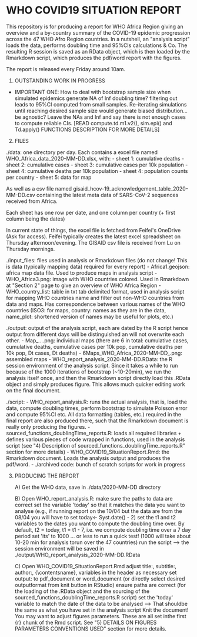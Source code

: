 # WHO COVID19 SITUATION REPORT

This repository is for producing a report for WHO Africa Region giving an overview and a by-country summary of the COVID-19 epidemic progression across the 47 WHO Afro Region countries.
In a nutshell, an "analysis script" loads the data, performs doubling time and 95%CIs calculations & Co. The resulting R session is saved as an RData object, which is then loaded by the Rmarkdown script, which produces the pdf/word report with the figures.

The report is released every Friday around 10am.


1) OUTSTANDING WORK IN PROGRESS

- IMPORTANT ONE: How to deal with bootstrap sample size when simulated epidemics generate NA of Inf doubling time? filtering out leads to 95%CI computed from small samples. Re-iterating simulations until reaching desired sample size would generate biased distribution... be agnostic? Leave the NAs and Inf and say there is not enough cases to compute reliable CIs. [READ compute.td.m1.v2(), sim.epi() and Td.apply() FUNCTIONS DESCRIPTION FOR MORE DETAILS]


2) FILES

./data: one directory per day. Each contains a excel file named WHO_Africa_data_2020-MM-DD.xlsx, with:
	- sheet 1: cumulative deaths
	- sheet 2: cumulative cases
	- sheet 3: cumulative cases per 10k population
	- sheet 4: cumulative deaths per 10k population
	- sheet 4: population counts per country
	- sheet 5: data for map

As well as a csv file named gisaid_hcov-19_acknowledgement_table_2020-MM-DD.csv containing the latest meta data of SARS-CoV-2 sequences received from Africa.

Each sheet has one row per date, and one column per country (+ first column being the dates)

In current state of things, the excel file is fetched from Feifei's OneDrive (Ask for access). Feifei typically creates the latest excel spreadsheet on Thursday afternoon/evening. The GISAID csv file is received from Lu on Thursday mornings. 


./input_files: files used in analysis or Rmarkdown files (do not change! This is data (typically mapping data) required for every report)
	- Africa1.geojson: africa map data file. Used to produce maps in analysis script
	- WHO_Africa3.png: image with WHO countries colored. Used in Rmarkdown at "Section 2" page to give an overview of WHO Africa Region
	- WHO_country_list: table in txt tab delimited format, used in analysis script for mapping WHO countries name and filter out non-WHO countries from data and maps. Has correspondence between various names of the WHO countries (ISO3: for maps, country: names as they are in the data, name_plot: shortened version of names may be useful for plots, etc.)

./output: output of the analysis script, each are dated by the R script hence output from different days will be distinguished an will not overwrite each other.
	- Map_....png: individual maps (there are 6 in total: cumulative cases, cumulative deaths, cumulative cases per 10k pop, cumulative deaths per 10k pop, Dt cases, Dt deaths)
	- 6Maps_WHO_Africa_2020-MM-DD_.png: assembled maps
	- WHO_report_analysis_2020-MM-DD.RData: the R session environment of the analysis script. Since it takes a while to run because of the 1000 iterations of bootstrap (~10-20min), we run the analysis itself once, and then the Rmarkdown script directly load this .RData object and simply produces figure. This allows much quicker editing work on the final document.

./script:
	- WHO_report_analysis.R: runs the actual analysis, that is, load the data, compute doubling times, perform bootstrap to simulate Poisson error and compute 95%CI etc. All data formatting (tables, etc.) required in the final report are also produced there, such that the Rmarkdown document is really only producing the figures.
	- sourced_functions_doublingTime_reports.R: loads all required libraries + defines various pieces of code wrapped in functions, used in the analysis script (see "4) Description of sourced_functions_doublingTime_reports.R" section for more details)
	- WHO_COVID19_SituationReport.Rmd: the Rmarkdown document. Loads the analysis output and produces the pdf/word.
	- ./archived code: bunch of scratch scripts for work in progress


3) PRODUCING THE REPORT

	A) Get the WHO data, save in ./data/2020-MM-DD directory

	B) Open WHO_report_analysis.R:
			make sure the paths to data are correct
			set the variable 'today' so that it matches the data you want to analyse (e.g., if running report on the 10/04 but the data are from the 08/04 you will have to set today<- Syst.date() - 2)
			set the t1 and t2 variables to the dates you want to compute the doubling time over. By default, t2 = today, t1 = t1 - 7, i.e. we compute doubling time over a 7 day period
			set 'its' to 1000 ... or less to run a quick test! (1000 will take about 10-20 min for analysis torun over the 47 countries)
			run the script --> the session environment  will be saved in ./output/WHO_report_analysis_2020-MM-DD.RData

	C) Open WHO_COVID19_SituationReport.Rmd
			adjust title:, subtitle:, author:, {\contentsname}, variables in the header as necessary
			set output: to pdf_document or word_document (or directly select desired outputformat from knit button in RStudio)
			ensure paths are correct (for the loading of the .RData object and the sourcing of the sourced_functions_doublingTime_reports.R script)
			set the 'today' variable to match the date of the data to be analysed --> That shouldbe the same as what you have set in the analysis script
			Knit the document!
			You may want to adjust figures parameters. These are all set inthe first {r} chunk of the Rmd script. See "5) DETAILS ON FIGURES PARAMETERS CONVENTIONS USED" section for more details.


























